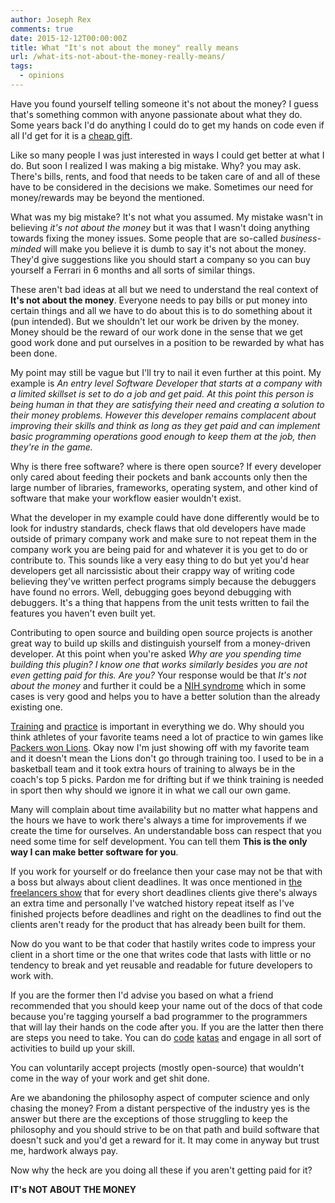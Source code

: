 ```yaml
---
author: Joseph Rex
comments: true
date: 2015-12-12T00:00:00Z
title: What "It's not about the money" really means
url: /what-its-not-about-the-money-really-means/
tags:
  - opinions
---
```


Have you found yourself telling someone it's not about the money? I guess that's something common with anyone passionate about what they do. Some years back I'd do anything I could do to get my hands on code even if all I'd get for it is a [cheap gift][1].
<!--more-->
Like so many people I was just interested in ways I could get better at what I do. But soon I realized I was making a big mistake. Why? you may ask. There's bills, rents, and food that needs to be taken care of and all of these have to be considered in the decisions we make. Sometimes our need for money/rewards may be beyond the mentioned.

What was my big mistake? It's not what you assumed. My mistake wasn't in believing *it's not about the money* but it was that I wasn't doing anything towards fixing the money issues. Some people that are so-called *business-minded* will make you believe it is dumb to say it's not about the money. They'd give suggestions like you should start a company so you can buy yourself a Ferrari in 6 months and all sorts of similar things.

These aren't bad ideas at all but we need to understand the real context of **It's not about the money**. Everyone needs to pay bills or put money into certain things and all we have to do about this is to do something about it (pun intended). But we shouldn't let our work be driven by the money. Money should be the reward of our work done in the sense that we get good work done and put ourselves in a position to be rewarded by what has been done.

My point may still be vague but I'll try to nail it even further at this point. My example is *An entry level Software Developer that starts at a company with a limited skillset is set to do a job and get paid. At this point this person is being human in that they are satisfying their need and creating a solution to their money problems. However this developer remains complacent about improving their skills and think as long as they get paid and can implement basic programming operations good enough to keep them at the job, then they're in the game.*

Why is there free software? where is there open source? If every developer only cared about feeding their pockets and bank accounts only then the large number of libraries, frameworks, operating system, and other kind of software that make your workflow easier wouldn't exist.

What the developer in my example could have done differently would be to look for industry standards, check flaws that old developers have made outside of primary company work and make sure to not repeat them in the company work you are being paid for and whatever it is you get to do or contribute to. This sounds like a very easy thing to do but yet you'd hear developers get all narcissistic about their crappy way of writing code believing they've written perfect programs simply because the debuggers have found no errors. Well, debugging goes beyond debugging with debuggers. It's a thing that happens from the unit tests written to fail the features you haven't even built yet.

Contributing to open source and building open source projects is another great way to build up skills and distinguish yourself from a money-driven developer. At this point when you're asked *Why are you spending time building this plugin? I know one that works similarly besides you are not even getting paid for this. Are you?* Your response would be that *It's not about the money* and further it could be a [NIH syndrome][2] which in some cases is very good and helps you to have a better solution than the already existing one.

[Training][3] and [practice][4] is important in everything we do. Why should you think athletes of your favorite teams need a lot of practice to win games like [Packers won Lions][5]. Okay now I'm just showing off with my favorite team and it doesn't mean the Lions don't go through training too. I used to be in a basketball team and it took extra hours of training to always be in the coach's top 5 picks. Pardon me for drifting but if we think training is needed in sport then why should we ignore it in what we call our own game.

Many will complain about time availability but no matter what happens and the hours we have to work there's always a time for improvements if we create the time for ourselves. An understandable boss can respect that you need some time for self development. You can tell them **This is the only way I can make better software for you**.

If you work for yourself or do freelance then your case may not be that with a boss but always about client deadlines. It was once mentioned in [the freelancers show][6] that for every short deadlines clients give there's always an extra time and personally I've watched history repeat itself as I've finished projects before deadlines and right on the deadlines to find out the clients aren't ready for the product that has already been built for them.

Now do you want to be that coder that hastily writes code to impress your client in a short time or the one that writes code that lasts with little or no tendency to break and yet reusable and readable for future developers to work with.

If you are the former then I'd advise you based on what a friend recommended that you should keep your name out of the docs of that code because you're tagging yourself a bad programmer to the programmers that will lay their hands on the code after you. If you are the latter then there are steps you need to take. You can do [code][7] [katas][8] and engage in all sort of activities to build up your skill.

You can voluntarily accept projects (mostly open-source) that wouldn't come in the way of your work and get shit done.

Are we abandoning the philosophy aspect of computer science and only chasing the money? From a distant perspective of the industry yes is the answer but there are the exceptions of those struggling to keep the philosophy and you should strive to be on that path and build software that doesn't suck and you'd get a reward for it. It may come in anyway but trust me, hardwork always pay.

Now why the heck are you doing all these if you aren't getting paid for it?

**IT's NOT ABOUT THE MONEY**

[1]: http://www.totally-funky.co.uk/gift-guide/silly-gifts
[2]: https://en.wikipedia.org/wiki/Not_invented_here
[3]: https://codility.com/programmers/
[4]: https://sites.google.com/site/steveyegge2/practicing-programming
[5]: http://www.nfl.com/gamecenter/2015120300/2015/REG13/packers@lions#menu=gameinfo%7CcontentId%3A0ap3000000598071&tab=recap
[6]: https://devchat.tv/freelancers
[7]: http://codekata.com/
[8]: http://exorcism.io/
